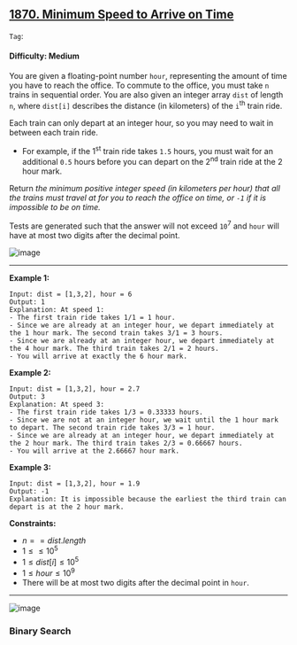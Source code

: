 ## [1870. Minimum Speed to Arrive on Time](https://leetcode.com/problems/minimum-speed-to-arrive-on-time/)

```Tag```:

#### Difficulty: Medium

You are given a floating-point number ```hour```, representing the amount of time you have to reach the office. To commute to the office, you must take ```n``` trains in sequential order. You are also given an integer array ```dist``` of length ```n```, where ```dist[i]``` describes the distance (in kilometers) of the ```i```<sup>th</sup> train ride.

Each train can only depart at an integer hour, so you may need to wait in between each train ride.

- For example, if the 1<sup>st</sup> train ride takes ```1.5``` hours, you must wait for an additional ```0.5``` hours before you can depart on the 2<sup>nd</sup> train ride at the 2 hour mark.

Return _the minimum positive integer speed (in kilometers per hour) that all the trains must travel at for you to reach the office on time, or ```-1``` if it is impossible to be on time._

Tests are generated such that the answer will not exceed ```10```<sup>7</sup> and ```hour``` will have at most two digits after the decimal point.

![image](https://github.com/quananhle/Python/assets/35042430/b9930612-1610-4125-ad0d-6234b57b206f)

---

__Example 1:__
```
Input: dist = [1,3,2], hour = 6
Output: 1
Explanation: At speed 1:
- The first train ride takes 1/1 = 1 hour.
- Since we are already at an integer hour, we depart immediately at the 1 hour mark. The second train takes 3/1 = 3 hours.
- Since we are already at an integer hour, we depart immediately at the 4 hour mark. The third train takes 2/1 = 2 hours.
- You will arrive at exactly the 6 hour mark.
```

__Example 2:__
```
Input: dist = [1,3,2], hour = 2.7
Output: 3
Explanation: At speed 3:
- The first train ride takes 1/3 = 0.33333 hours.
- Since we are not at an integer hour, we wait until the 1 hour mark to depart. The second train ride takes 3/3 = 1 hour.
- Since we are already at an integer hour, we depart immediately at the 2 hour mark. The third train takes 2/3 = 0.66667 hours.
- You will arrive at the 2.66667 hour mark.
```

__Example 3:__
```
Input: dist = [1,3,2], hour = 1.9
Output: -1
Explanation: It is impossible because the earliest the third train can depart is at the 2 hour mark.
```

__Constraints:__

- $n == dist.length$
- $1 \le \le 10^{5}$
- $1 \le dist[i] \le 10^{5}$
- $1 \le hour \le 10^{9}$
- There will be at most two digits after the decimal point in ```hour```.

---

![image](https://leetcode.com/problems/minimum-speed-to-arrive-on-time/Figures/1870/1870A.png)

### Binary Search

```Python

```
